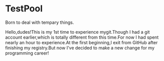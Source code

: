 # TestPool
Born to deal with tempary things.

Hello,dudes!This is my 1st time to experience mygit.Though I had a git account earlier,which is totally different from this time.For now I had spent nearly an hour to experience.At the first beginning,I exit from GitHub after finishing my registry.But now I've decided to make a new change for my programming career!
